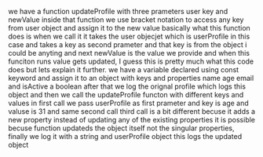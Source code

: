 we have a function updateProfile with three prameters user key and newValue inside that function we use bracket notation  to access any key from user object and assign it to the new value basically what this function does is when we call it it takes the user objecjet which is userProfile in this case and takes a key as second prameter and that key is from the object i could be anyting and next newValue is the value we provide and when this funciton runs value gets updated, I guess this is pretty much what this code does but lets explain it further. we have a variable declared using const keyword and assign it to an object with keys and properties name age email and isActive a boolean after that we log the orignal profile which logs this object and then we call the updateProfile functon with different keys and values in first call we pass userProfile as first prameter and key is age and valuse is 31 and same second call third call is a bit different becuse it adds a new property instead of updating any of the existing properties it is possible becuse function updateds the object itself not the singular properties, finally we log it with a string and userProfile object this logs the updated object